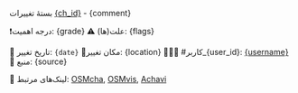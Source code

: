 بستهٔ تغییرات [{ch_id}]({osm_link}) - {comment}

❗️درجه اهمیت: {grade}
⚠️ علت(ها):
{flags}

📅 تاریخ تغییر: `{date}`
📍مکان تغییر: {location}
🧑🏽‍💻 #کاربر_{user_id}: [{username}]({userlink})
📃 منبع: {source}

 📎 لینک‌های مرتبط: [OSMcha]({osmcha_link}), [OSMvis]({osmvis_link}), [Achavi]({achavi_link})